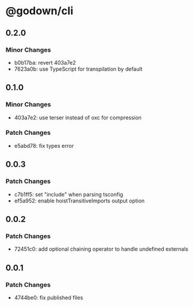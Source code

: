 # @godown/cli

## 0.2.0

### Minor Changes

- b0b17ba: revert 403a7e2
- 7623a0b: use TypeScript for transpilation by default

## 0.1.0

### Minor Changes

- 403a7e2: use terser instead of oxc for compression

### Patch Changes

- e5abd78: fix types error

## 0.0.3

### Patch Changes

- c7b1ff5: set "include" when parsing tsconfig
- ef5a952: enable hoistTransitiveImports output option

## 0.0.2

### Patch Changes

- 72451c0: add optional chaining operator to handle undefined externals

## 0.0.1

### Patch Changes

- 4744be0: fix published files
